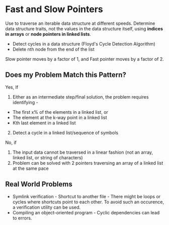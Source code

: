# Fast and Slow Pointers

Use to traverse an iterable data structure at different speeds.
Determine data structure traits, not the values in the data structure itself, using **indices in arrays** or **node pointers in linked lists**. 
- Detect cycles in a data structure (Floyd's Cycle Detection Algorithm)
- Delete nth node from the end of the list

Slow pointer moves by a factor of 1, and Fast pointer moves by a factor of 2.

## Does my Problem Match this Pattern?

Yes, If
1. Either as an intermediate step/final solution, the problem requires identifying -
- The first x% of the elements in a linked list, or
- The element at the k-way point in a linked list
- Kth last element in a linked list
2. Detect a cycle in a linked list/sequence of symbols

No, if
1. The input data cannot be traversed in a linear fashion (not an array, linked list, or string of characters)
2. Problem can be solved with 2 pointers traversing an array of a linked list at the same pace

## Real World Problems
- Symlink verification - Shortcut to another file - There might be loops or cycles where shortcuts point to each other. To avoid such an occurence, a verification utility can be used.
- Compiling an object-oriented program - Cyclic dependencies can lead to errors.
 